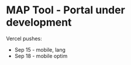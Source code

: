 # MAP Tool - Portal under development

Vercel pushes:

- Sep 15 - mobile, lang
- Sep 18 - mobile optim
